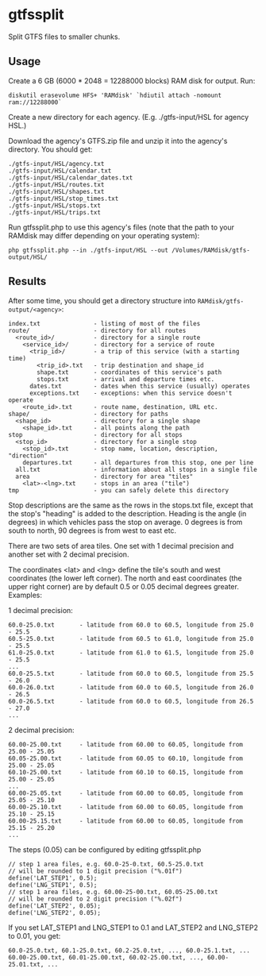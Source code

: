 gtfssplit
=========

Split GTFS files to smaller chunks.

Usage
-----

Create a 6 GB (6000 * 2048 = 12288000 blocks) RAM disk for output. Run:

    diskutil erasevolume HFS+ 'RAMdisk' `hdiutil attach -nomount ram://12288000`
 
Create a new directory for each agency. (E.g. ./gtfs-input/HSL for
agency HSL.)

Download the agency's GTFS.zip file and unzip it into the agency's
directory. You should get:

	./gtfs-input/HSL/agency.txt
	./gtfs-input/HSL/calendar.txt
	./gtfs-input/HSL/calendar_dates.txt
	./gtfs-input/HSL/routes.txt
	./gtfs-input/HSL/shapes.txt
	./gtfs-input/HSL/stop_times.txt
	./gtfs-input/HSL/stops.txt
	./gtfs-input/HSL/trips.txt

Run gtfssplit.php to use this agency's files (note that the path to
your RAMdisk may differ depending on your operating system):

    php gtfssplit.php --in ./gtfs-input/HSL --out /Volumes/RAMdisk/gtfs-output/HSL/

Results
-------

After some time, you should get a directory structure into
`RAMdisk/gtfs-output/<agency>`:

	index.txt				- listing of most of the files
	route/					- directory for all routes
	  <route_id>/			- directory for a single route
	    <service_id>/		- directory for a service of route
	      <trip_id>/		- a trip of this service (with a starting time)
	        <trip_id>.txt	- trip destination and shape_id
	        shape.txt		- coordinates of this service's path
	        stops.txt		- arrival and departure times etc.
	      dates.txt			- dates when this service (usually) operates
          exceptions.txt	- exceptions: when this service doesn't operate
	    <route_id>.txt		- route name, destination, URL etc.
	shape/					- directory for paths
	  <shape_id>			- directory for a single shape
	    <shape_id>.txt		- all points along the path
	stop					- directory for all stops
	  <stop_id>				- directory for a single stop
	    <stop_id>.txt		- stop name, location, description, "direction"
	    departures.txt		- all departures from this stop, one per line
	  all.txt				- information about all stops in a single file
	  area					- directory for area "tiles"
	    <lat>-<lng>.txt		- stops in an area ("tile")
	tmp						- you can safely delete this directory

Stop descriptions are the same as the rows in the stops.txt file,
except that the stop's "heading" is added to the description. Heading
is the angle (in degrees) in which vehicles pass the stop on average.
0 degrees is from south to north, 90 degrees is from west to east etc.

There are two sets of area tiles. One set with 1 decimal precision and
another set with 2 decimal precision.

The coordinates &lt;lat&gt; and &lt;lng&gt; define the tile's south and
west coordinates (the lower left corner). The north and east
coordinates (the upper right corner) are by default 0.5 or 0.05 decimal
degrees greater. Examples:

1 decimal precision:

	60.0-25.0.txt		- latitude from 60.0 to 60.5, longitude from 25.0 - 25.5
	60.5-25.0.txt		- latitude from 60.5 to 61.0, longitude from 25.0 - 25.5
	61.0-25.0.txt		- latitude from 61.0 to 61.5, longitude from 25.0 - 25.5
	...
	60.0-25.5.txt		- latitude from 60.0 to 60.5, longitude from 25.5 - 26.0
	60.0-26.0.txt		- latitude from 60.0 to 60.5, longitude from 26.0 - 26.5
	60.0-26.5.txt		- latitude from 60.0 to 60.5, longitude from 26.5 - 27.0
	...

2 decimal precision:

	60.00-25.00.txt		- latitude from 60.00 to 60.05, longitude from 25.00 - 25.05
	60.05-25.00.txt		- latitude from 60.05 to 60.10, longitude from 25.00 - 25.05
	60.10-25.00.txt		- latitude from 60.10 to 60.15, longitude from 25.00 - 25.05
	...
	60.00-25.05.txt		- latitude from 60.00 to 60.05, longitude from 25.05 - 25.10
	60.00-25.10.txt		- latitude from 60.00 to 60.05, longitude from 25.10 - 25.15
	60.00-25.15.txt		- latitude from 60.00 to 60.05, longitude from 25.15 - 25.20
	...

The steps (0.05) can be configured by editing gtfssplit.php

	// step 1 area files, e.g. 60.0-25-0.txt, 60.5-25.0.txt
	// will be rounded to 1 digit precision ("%.01f")
	define('LAT_STEP1', 0.5);
	define('LNG_STEP1', 0.5);
	// step 1 area files, e.g. 60.00-25-00.txt, 60.05-25.00.txt
	// will be rounded to 2 digit precision ("%.02f")
	define('LAT_STEP2', 0.05);
	define('LNG_STEP2', 0.05);

If you set LAT_STEP1 and LNG_STEP1 to 0.1 and LAT_STEP2 and LNG_STEP2
to 0.01, you get:

	60.0-25.0.txt, 60.1-25.0.txt, 60.2-25.0.txt, ..., 60.0-25.1.txt, ...
	60.00-25.00.txt, 60.01-25.00.txt, 60.02-25.00.txt, ..., 60.00-25.01.txt, ...
